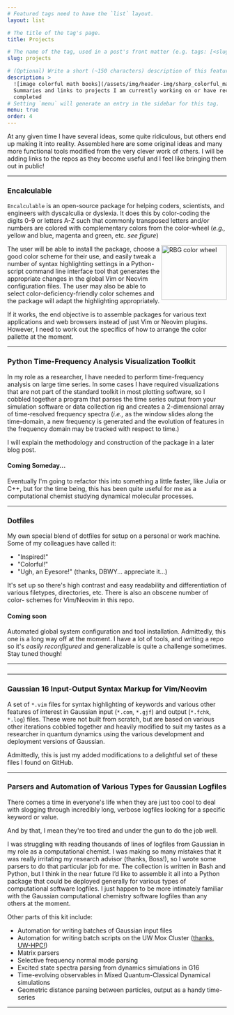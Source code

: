 ```yaml
---
# Featured tags need to have the `list` layout.
layout: list

# The title of the tag's page.
title: Projects

# The name of the tag, used in a post's front matter (e.g. tags: [<slug>]).
slug: projects

# (Optional) Write a short (~150 characters) description of this featured tag.
description: >
  ![image colorful math books](/assets/img/header-img/sharp_colorful_mathbooks.jpg)
  Summaries and links to projects I am currently working on or have recently
  completed
# Setting `menu` will generate an entry in the sidebar for this tag.
menu: true
order: 4
---
```

At any given time I have several ideas, some quite ridiculous, but others end up
making it into reality. Assembled here are some original ideas and many more
functional tools modified from the very clever work of others. I will be adding links to the repos as they become useful and I feel like bringing them out in public!

---
### Encalculable

`Encalculable` is an open-source package for helping coders, scientists, and
engineers with dyscalculia or dyslexia. It does this by color-coding the digits
0-9 or letters A-Z such that commonly transposed letters and/or numbers are
colored with complementary colors from the color-wheel (_e.g.,_ yellow
and blue, magenta and green, etc. _see figure_)

<a title="DanPMK at English Wikipedia [GFDL (http://www.gnu.org/copyleft/fdl.htm
l) or CC BY-SA 3.0
 (https://creativecommons.org/licenses/by-sa/3.0)], from Wikimedia Commons"
href="https://commons.wikimedia.org/wiki/File:RBG_color_wheel.svg"><img
width="512" alt="RBG color wheel" src="https://upload.wikimedia.org/wikipedia/commons/a/ab/RBG_color_wheel.svg" style=
"float:right;width:150px;height:125px"></a>

The user will be able to install the package, choose a good color scheme for
their use, and easily tweak a number of syntax highlighting settings in a Python-
script command line interface tool that generates the appropriate changes in the
global Vim or Neovim configuration files. The user may also be able to select
color-deficiency-friendly color schemes and the package will adapt the
highlighting appropriately.

If it works, the end objective is to assemble packages for various text applications and web browsers instead of just Vim or Neovim plugins. However, I need to work out the specifics of how to arrange the color pallette at the moment.

<!---[Encalculable on GitHub!](https://github.com/jjradler/encalculable) [Encalculable on GitHub!]\-->

---
### Python Time-Frequency Analysis Visualization Toolkit
In my role as a researcher, I have needed to perform time-frequency analysis on
large time series. In some cases I have required visualizations that are not
part of the standard toolkit in most plotting software, so I cobbled together a
program that parses the time series output from your simulation software or data
 collection rig and creates a 2-dimensional array of time-resolved frequency
spectra (*i.e.,* as the window slides along the time-domain, a new frequency is
generated and the evolution of features in the frequency domain may be tracked
with respect to time.)

I will explain the methodology and construction of the package in a later
blog post.
#### Coming Someday...
Eventually I'm going to refactor this into something a little faster, like Julia
or C++, but for the time being, this has been quite useful for me as a
computational chemist studying dynamical molecular processes.

<!---[Time-Frequency Analysis (TFA) Visualization Toolkit](https://github.com/jjradler/tfa_tools -->

---
### Dotfiles

My own special blend of dotfiles for setup on a personal or work machine. Some
of my colleagues have called it:

* "Inspired!"
* "Colorful!"
* "Ugh, an Eyesore!" (thanks, DBWY... appreciate it...)

It's set up so there's high contrast and easy readability and differentiation of
various filetypes, directories, etc. There is also an obscene number of color-
schemes for Vim/Neovim in this repo.

#### Coming soon
Automated global system configuration and tool installation.
Admittedly, this one is a long way off at the moment. I have a lot of tools, and
writing a repo so it's *easily reconfigured* and generalizable is quite a
challenge sometimes. Stay tuned though!

<!--[J's Special Blend Dotfiles on GitHub!](http://github.com/jjradler/special-blend)-->

---
### <!--PopTent Project Builder-->
<!--Quick and dirty little shellscript that automates the setup of filesystems for-->
<!--projects.-->

<!--Why on Earth would you need such a device?-->

<!--*Well*, if you're anything like me, you're a little bit preoccupied with, oh, I-->
<!--don't know --- **investigating the very heart of the Known Universe** --- so you-->
<!--tend to let your filesystems decay into absolute anarchy during the initial-->
<!--flurry to get ideas up and running.-->

<!--That's where the PopTent Project Builder comes in. It will generate the necessary-->
<!--license and README files and directory structure (after a little configuring,-->
<!--of course) so you can focus on filling those pristine folders up with all of-->
<!--your borderline-insane ideas, data, and code snippets.-->

<!--Right now it's cusomized for my tastes as a chemist studying quantum-->
<!--mechanics. When I get a chance I will generalize it a bit and make it more-->
<!--usable for a wider audience.-->

<!--[PopTent Project Builder on GitHub!](http://github.com/jjradler/pop-tent)-->
#### <!--Also coming soon!-->
<!--Setup of a TeX folder and the appropriate .gitignore to-->
<!--automate the initialization of your publications and documentation. Is there a-->
<!--market for this?  I have _no idea_, but I will personally find it useful!-->

---
### Gaussian 16 Input-Output Syntax Markup for Vim/Neovim
A set of `*.vim` files for syntax highlighting of keywords and various other
features of interest in Gaussian input (`*.com`, `*.gjf`) and output
(`*.fchk`, `*.log`) files. These were not built from scratch, but are based on
various other iterations cobbled together and heavily modified to suit my
tastes as a researcher in quantum dynamics using the various development and
deployment versions of Gaussian.

Admittedly, this is just my added modifications to a delightful set of these
files I found on GitHub.

<!--[J's Fork of this Delightful Repo](http://github.com/jjradler/gaussian_syntax)-->

---
### Parsers and Automation of Various Types for Gaussian Logfiles
There comes a time in everyone's life when they are just too cool to deal with
slogging through incredibly long, verbose logfiles looking for a specific keyword or value.

And by that, I mean they're too tired and under the gun to do the job well.

I was struggling with reading thousands of lines of logfiles from Gaussian in my
role as a computational chemist. I was making so many mistakes that it was really
irritating my research advisor (thanks, Boss!), so I wrote some parsers to do that
particular job for me. The collection is written in Bash and Python, but I think in the near future I’d like to assemble it all into a Python package that could be deployed generally for various types of computational software logfiles. I just happen to be more intimately familiar with the Gaussian computational chemistry software logfiles than any others at the moment.

Other parts of this kit include:
* Automation for writing batches of Gaussian input files
* Automation for writing batch scripts on the UW Mox Cluster ([thanks, UW-HPC!](https://itconnect.uw.edu/research/hpc/))
* Matrix parsers
* Selective frequency normal mode parsing
* Excited state spectra parsing from dynamics simulations in G16
* Time-evolving observables in Mixed Quantum-Classical Dynamical simulations
* Geometric distance parsing between particles, output as a handy time-series

<!--[Automating the boring stuff in Computational Research on GitHub!](http://github.com/jjradler/gaussian_automation)-->

---
### <!--I've also got this crazy notion...-->

<!--To start refactoring some open-source numerical packages that Julia needs in its-->
<!--standard library. I don't know which ones to start with --- any suggestions?-->


